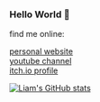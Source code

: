 ### Hello World 👋
<div class="row">
    <div class="col-12">
        <p class="display-3">find me online:</p>
    </div>
    <div class="col-sm link-wrapper">
        <a href = "http://www.liamosler.ca" class="display-4">personal website</a>
    </div>
    <div class="col-sm link-wrapper">
        <a class="display-4" href= "https://youtube.com/LiamOsler">youtube channel</a>
    </div>
    <div class="col-sm link-wrapper">
        <a class="display-4" href= "https://liamosler.itch.io">itch.io profile</a>
    </div>
    
</div>  

[![Liam's GitHub stats](https://github-readme-stats.vercel.app/api?username=LiamOsler)](https://github.com/anuraghazra/github-readme-stats)
